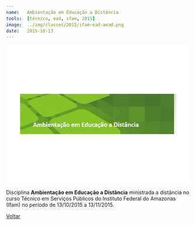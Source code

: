 ```yaml
---
name:  	Ambientação em Educação a Distância
tools: 	[técnico, ead, ifam, 2015]
image: 	../img/classes/2015/ifam-ead-aead.png
date: 	2015-10-13
---
```


![](../img/classes/2015/ifam-ead-aead.png)

Disciplina **Ambientação em Educação a Distância** ministrada a distância no curso Técnico em Serviços Públicos do Instituto Federal do Amazonas (Ifam) no período de 13/10/2015 a 13/11/2015.

<p class="text-center">
	<a class="btn btn-outline-primary mt-1" href="{{ site.baseurl }}/classes/">Voltar</a>
</p>